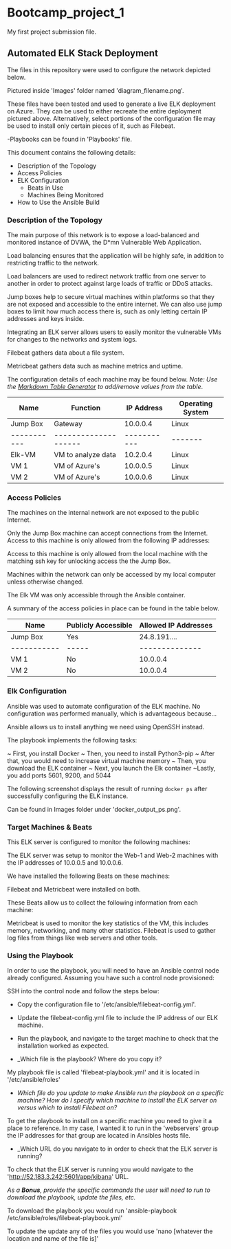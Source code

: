 # Bootcamp_project_1
My first project submission file.
## Automated ELK Stack Deployment

The files in this repository were used to configure the network depicted below.

Pictured inside 'Images' folder named 'diagram_filename.png'.

These files have been tested and used to generate a live ELK deployment on Azure. They can be used to either recreate the entire deployment pictured above. Alternatively, select portions of the configuration file may be used to install only certain pieces of it, such as Filebeat.

  -Playbooks can be found in 'Playbooks' file.

This document contains the following details:
- Description of the Topology
- Access Policies
- ELK Configuration
  - Beats in Use
  - Machines Being Monitored
- How to Use the Ansible Build


### Description of the Topology

The main purpose of this network is to expose a load-balanced and monitored instance of DVWA, the D*mn Vulnerable Web Application.

Load balancing ensures that the application will be highly safe, in addition to restricting traffic to the network.

Load balancers are used to redirect network traffic from one server to another in order to protect against large loads of traffic or DDoS attacks.

Jump boxes help to secure virtual machines within platforms so that they are not exposed and accessible to the entire internet. We can also use jump boxes to limit how much access there is, such as only letting certain IP addresses and keys inside.

Integrating an ELK server allows users to easily monitor the vulnerable VMs for changes to the networks and system logs.

Filebeat gathers data about a file system.

Metricbeat gathers data such as machine metrics and uptime. 

The configuration details of each machine may be found below.
_Note: Use the [Markdown Table Generator](http://www.tablesgenerator.com/markdown_tables) to add/remove values from the table_.

| Name     | Function | IP Address | Operating System |
|----------|----------|------------|------------------|
| Jump Box  | Gateway            | 10.0.0.4  | Linux |   |
|-----------|--------------------|-----------|-------|---|
| Elk-VM    | VM to analyze data | 10.2.0.4  | Linux |   |
| VM 1      | VM of Azure's      | 10.0.0.5  | Linux |   |
| VM 2      | VM of Azure's      | 10.0.0.6  | Linux |   |

### Access Policies

The machines on the internal network are not exposed to the public Internet. 

Only the Jump Box machine can accept connections from the Internet. Access to this machine is only allowed from the following IP addresses:

Access to this machine is only allowed from the local machine with the matching ssh key for unlocking access the the Jump Box.

Machines within the network can only be accessed by my local computer unless otherwise changed.

The Elk VM was only accessible through the Ansible container.

A summary of the access policies in place can be found in the table below.

| Name     | Publicly Accessible | Allowed IP Addresses |
|----------|---------------------|----------------------|
| Jump Box  | Yes                | 24.8.191.... |
|-----------|-----|--------------|
| VM 1      | No                 | 10.0.0.4     |
| VM 2      | No                 | 10.0.0.4     |

### Elk Configuration

Ansible was used to automate configuration of the ELK machine. No configuration was performed manually, which is advantageous because...

Ansible allows us to install anything we need using OpenSSH instead.

The playbook implements the following tasks:

~ First, you install Docker
~ Then, you need to install Python3-pip
~ After that, you would need to increase virtual machine memory
~ Then, you download the ELK container 
~ Next, you launch the Elk container
~Lastly, you add ports 5601, 9200, and 5044

The following screenshot displays the result of running `docker ps` after successfully configuring the ELK instance.

Can be found in Images folder under 'docker_output_ps.png'.

### Target Machines & Beats
This ELK server is configured to monitor the following machines:

The ELK server was setup to monitor the Web-1 and Web-2 machines with the IP addresses of 10.0.0.5 and 10.0.0.6.

We have installed the following Beats on these machines:

Filebeat and Metricbeat were installed on both.

These Beats allow us to collect the following information from each machine:

Metricbeat is used to monitor the key statistics of the VM, this includes memory, networking, and many other statistics. Filebeat is used to gather log files from things like web servers and other tools.

### Using the Playbook
In order to use the playbook, you will need to have an Ansible control node already configured. Assuming you have such a control node provisioned: 

SSH into the control node and follow the steps below:
- Copy the configuration file to '/etc/ansible/filebeat-config.yml'.
- Update the filebeat-config.yml file to include the IP address of our ELK machine.
- Run the playbook, and navigate to the target machine to check that the installation worked as expected.

- _Which file is the playbook? Where do you copy it?

My playbook file is called 'filebeat-playbook.yml' and it is located in '/etc/ansible/roles'

- _Which file do you update to make Ansible run the playbook on a specific machine? How do I specify which machine to install the ELK server on versus which to install Filebeat on?_

To get the playbook to install on a specific machine you need to give it a place to reference. In my case, I wanted it to run in the 'webservers' group the IP addresses for that group are located in Ansibles hosts file.

- _Which URL do you navigate to in order to check that the ELK server is running?

To check that the ELK server is running you would navigate to the 'http://52.183.3.242:5601/app/kibana' URL.

_As a **Bonus**, provide the specific commands the user will need to run to download the playbook, update the files, etc._

To download the playbook you would run 'ansible-playbook /etc/ansible/roles/filebeat-playbook.yml'

To update the update any of the files you would use 'nano [whatever the location and name of the file is]'

